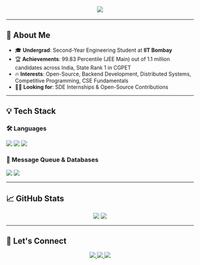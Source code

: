 <h1 align="center">
  <img src="https://readme-typing-svg.herokuapp.com?font=Fira+Code&size=30&pause=1000&color=00FF00&width=550&lines=Hey👋%2C+I'm+Divyansh+Agrawal+!;CSE+Minor+@+IIT+Bombay+🧑‍💻;Welcome+to+my+GitHub!" />
</h1>

---

## 🚀 About Me

- 🎓 **Undergrad**: Second-Year Engineering Student at **IIT Bombay**
- 🏆 **Achievements**: 99.83 Percentile (JEE Main) out of 1.1 million candidates across India, State Rank 1 in CGPET
- 🔥 **Interests**: Open-Source, Backend Development, Distributed Systems, Competitive Programming, CSE Fundamentals
- 👨‍💻 **Looking for**: SDE Internships & Open-Source Contributions

---

## 💡 Tech Stack

### 🛠️ Languages
<p align="left"> 
  <img src="https://img.shields.io/badge/C++-00599C?style=for-the-badge&logo=c%2B%2B&logoColor=white" />
  <img src="https://img.shields.io/badge/Python-3776AB?style=for-the-badge&logo=python&logoColor=white" />
  <img src="https://img.shields.io/badge/JavaScript-F7DF1E?style=for-the-badge&logo=javascript&logoColor=black" />
</p>

### 📡 Message Queue & Databases
<p align="left">
  <img src="https://img.shields.io/badge/Apache-RocketMQ-orange?style=for-the-badge&logo=apache" />
  <img src="https://img.shields.io/badge/MySQL-4479A1?style=for-the-badge&logo=mysql&logoColor=white" />
</p>

---

## 📈 GitHub Stats

<p align="center">
  <img src="https://github-readme-stats.vercel.app/api?username=DivyanshIITB&show_icons=true&theme=dark" />
  <img src="https://github-readme-streak-stats.herokuapp.com/?user=DivyanshIITB&theme=dark" />
</p>

---

## 🔗 Let's Connect

<p align="center">
  <a href="mailto:divyanshag1010@gmail.com">
    <img src="https://img.shields.io/badge/Email-D14836?style=for-the-badge&logo=gmail&logoColor=white" />
  </a>
  <a href="https://www.linkedin.com/in/divyansh-agrawal-60716b285">
    <img src="https://img.shields.io/badge/LinkedIn-0077B5?style=for-the-badge&logo=linkedin&logoColor=white" />
  </a>
  <a href="https://github.com/DivyanshIITB">
    <img src="https://img.shields.io/badge/GitHub-181717?style=for-the-badge&logo=github&logoColor=white" />
  </a>
</p>

